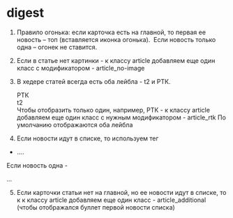 # digest

1) Правило огонька: если карточка есть на главной, то первая ее новость – топ (вставляется иконка огонька).
<span class="icon"><img src="./img/icons/fire.png" alt="" /></span>
Если новость только одна – огонек не ставится.



2) Если в статье нет картинки - к классу article добавляем еще один класс с модификатором - article_no-image

3) В хедере статей всегда есть оба лейбла - t2 и РТК.
          <div class="article-header__badges badges">
            <div class="badges__item badges__item_rtk">РТК</div>
            <div class="badges__item badges__item_t2 lowercase">t2</div>
          </div>
Чтобы отобразить только один, например, РТК - к классу article добавляем еще один класс с нужным модификатором - article_rtk
По умолчанию отображаются оба лейбла

4) Если новости идут в списке, то используем тег
<div class="article-content__text article-text">
    <ul class="article-text__list article-list">
        <li>....</li>
    </ul>
 </div>
Если новость одна -
<div class="article-content__text article-text">
    <p>...</p>
</div>

5) Если карточки статьи нет на главной, но ее новости идут в списке, то к к классу article добавляем еще один класс - article_additional (чтобы отображался буллет первой новости списка)
